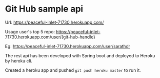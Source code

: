 Git Hub sample api
====================

Url: https://peaceful-inlet-71730.herokuapp.com/

Usage user's top 5 repo: https://peaceful-inlet-71730.herokuapp.com/user/{git-hub-handle}

Eg: https://peaceful-inlet-71730.herokuapp.com/user/sarathdr


The rest api has been developed with Spring boot and deployed to Heroku by heroku cli.

Created a heroku app and pushed ```git push heroku master``` to run it.



